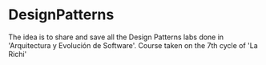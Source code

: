 # DesignPatterns


The idea is to share and save all the Design Patterns labs done in 'Arquitectura y Evolución de Software'. Course taken on the 7th cycle of 'La Richi'
